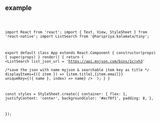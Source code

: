 example
-------



<p align="center">
     <code> 
   
   import React from 'react';
import { Text, View, StyleSheet } from 'react-native';
import ListSearch from '@haripriya.kalamata/tiny';

export default class App extends React.Component {
   constructor(props) {
    super(props)
  }
render() {
    return (
      <View style={styles.container}>
          <ListSearch 
             list_json_url = 'https://api.myjson.com/bins/1cjvh3'                  
                              /*save the json with name myjson & 
                              searchable item key as title */
             displayItems={({ item }) => <Text>{item.title},{item.email}</Text>}
             uniqueKey={({ name }, index) => name} 
          />
      </View>
    );
  }
}

const styles = StyleSheet.create({
  container: {
    flex: 1,
    justifyContent: 'center',
    backgroundColor: '#ecf0f1',
    padding: 8,
  },

});
   
   
  
   
   </code>
</p>
